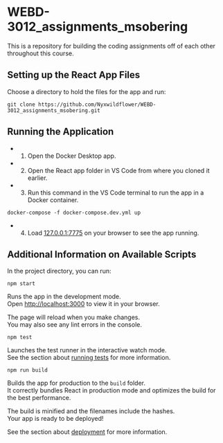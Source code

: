 # WEBD-3012_assignments_msobering
This is a repository for building the coding assignments off of each other throughout this course.

## Setting up the React App Files

Choose a directory to hold the files for the app and run:

```
git clone https://github.com/Nyxwildflower/WEBD-3012_assignments_msobering.git
```

## Running the Application

- 1. Open the Docker Desktop app.

- 2. Open the React app folder in VS Code from where you cloned it earlier.

- 3. Run this command in the VS Code terminal to run the app in a Docker container.

```
docker-compose -f docker-compose.dev.yml up
```

- 4. Load [127.0.0.1:7775](127.0.0.1:7775) on your browser to see the app running.

## Additional Information on Available Scripts

In the project directory, you can run:

```
npm start
```

Runs the app in the development mode.\
Open [http://localhost:3000](http://localhost:3000) to view it in your browser.

The page will reload when you make changes.\
You may also see any lint errors in the console.

```
npm test
```

Launches the test runner in the interactive watch mode.\
See the section about [running tests](https://facebook.github.io/create-react-app/docs/running-tests) for more information.

```
npm run build
```

Builds the app for production to the `build` folder.\
It correctly bundles React in production mode and optimizes the build for the best performance.

The build is minified and the filenames include the hashes.\
Your app is ready to be deployed!

See the section about [deployment](https://facebook.github.io/create-react-app/docs/deployment) for more information.
